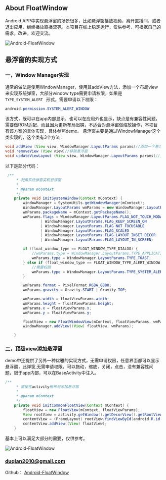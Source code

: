 ## About FloatWindow

Android APP中实现悬浮窗的场景很多，比如悬浮窗播放视频，离开直播间，或者退出应用，继续播放直播流等。本项目在线上稳定运行，仅供参考，可根据自己的需求，改进，欢迎交流。

![Android-FloatWindow](https://github.com/duqian291902259/Android-FloatWindow/blob/master/screenshot/float-window-no-permission-1.png)


## 悬浮窗的实现方式
### 一，Window Manager实现
通常的做法是使用WindowManager，使用其addView方法，添加一个布局view来实现系统弹窗，大部分window type需要申请权限，如果是 ```TYPE_SYSTEM_ALERT ``` 形式，需要申请以下权限：

``` java
android.permission.SYSTEM_ALERT_WINDOW

```

该方式，既可以在app内部显示，也可以在应用外也显示，缺点是有兼容性问题，需要做ROM适配，而且因为更新布局迟钝，不适合对悬浮窗做缩放操作，本项目有该方案的具体实现，具体参照demo。
悬浮窗主要是通过WindowManager这个类实现的，这个类有3个方法：

``` java
void addView (View view, WindowManager.LayoutParams params)//添加一个悬浮窗
void removeView (View view)//移除悬浮窗
void updateViewLayout (View view, WindowManager.LayoutParams params)//更新悬浮窗参数
```

以下是部分代码：

``` java
 /**
     * 利用系统弹窗实现悬浮窗
     *
     * @param mContext
     */
    private void initSystemWindow(Context mContext) {
        windowManager = SystemUtils.getWindowManager(mContext);
        WindowManager.LayoutParams wmParams = new WindowManager.LayoutParams();
        wmParams.packageName = mContext.getPackageName();
        wmParams.flags = WindowManager.LayoutParams.FLAG_NOT_TOUCH_MODAL
                | WindowManager.LayoutParams.FLAG_KEEP_SCREEN_ON
                | WindowManager.LayoutParams.FLAG_NOT_FOCUSABLE
                | WindowManager.LayoutParams.FLAG_SCALED
                | WindowManager.LayoutParams.FLAG_LAYOUT_INSET_DECOR
                | WindowManager.LayoutParams.FLAG_LAYOUT_IN_SCREEN;

        if (float_window_type == FLOAT_WINDOW_TYPE_DIALOG) {
            //wmParams.type = WindowManager.LayoutParams.TYPE_APPLICATION_ATTACHED_DIALOG;
            wmParams.type = WindowManager.LayoutParams.TYPE_TOAST;
        } else if (float_window_type == FLOAT_WINDOW_TYPE_ALERT_WINDOW) {
            //需要权限
            wmParams.type = WindowManager.LayoutParams.TYPE_SYSTEM_ALERT;
        }

        wmParams.format = PixelFormat.RGBA_8888;
        wmParams.gravity = Gravity.START | Gravity.TOP;

        wmParams.width = floatViewParams.width;
        wmParams.height = floatViewParams.height;
        wmParams.x = floatViewParams.x;
        wmParams.y = floatViewParams.y;

        floatView = new FloatWindowView(mContext, floatViewParams, wmParams);
        windowManager.addView((View) floatView, wmParams);

    }

```

### 二，顶级view添加悬浮窗
demo中还提供了另外一种优雅的实现方式，无需申请权限，任意界面都可以显示悬浮窗，此弹窗,无需申请权限，可以拖动，缩放，关闭，点击，没有兼容性问题，限于app内部，可以在BaseActivity中注入。

``` java
/**
     * 直接在activity根布局添加悬浮窗
     *
     * @param mContext
     */
    private void initCommonFloatView(Context mContext) {
        floatView = new FloatView(mContext, floatViewParams);
        View rootView = activity.getWindow().getDecorView().getRootView();
        contentView = (FrameLayout) rootView.findViewById(android.R.id.content);
        contentView.addView((View) floatView);
    }
```

基本上可以满足大部分的需要，仅供参考。

![Android-FloatWindow](https://github.com/duqian291902259/Android-FloatWindow/blob/master/screenshot/float-window-system-permission.png)


### duqian2010@gmail.com
Github：
[Android-FloatWindow](https://github.com/duqian291902259/Android-FloatWindow)